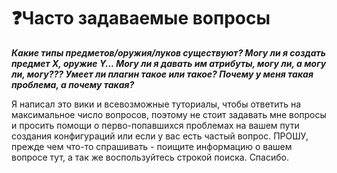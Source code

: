 # ❓Часто задаваемые вопросы

_**Какие типы предметов/оружия/луков существуют? Могу ли я создать предмет X, оружие Y... Могу ли я давать им атрибуты, могу ли, а могу ли, могу??? Умеет ли плагин такое или такое? Почему у меня такая проблема, а почему такая?**_

Я написал это вики и всевозможные туториалы, чтобы ответить на максимальное число вопросов, поэтому не стоит задавать мне вопросы и просить помощи о перво-попавшихся проблемах на вашем пути создания конфигураций или если у вас есть частый вопрос. ПРОШУ, прежде чем что-то спрашивать - поищите информацию о вашем вопросе тут, а так же воспользуйтесь строкой поиска. Спасибо.

